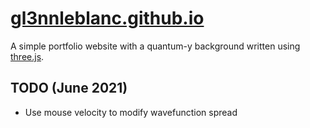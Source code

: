 # [gl3nnleblanc.github.io](https://gl3nnleblanc.github.io)
A simple portfolio website with a quantum-y background written using [three.js](https://threejs.org).

## TODO (June 2021)
* Use mouse velocity to modify wavefunction spread
